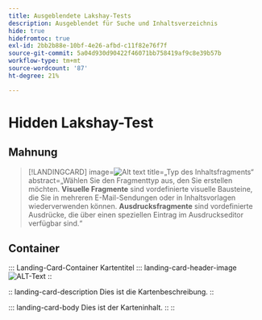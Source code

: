 ```yaml
---
title: Ausgeblendete Lakshay-Tests
description: Ausgeblendet für Suche und Inhaltsverzeichnis
hide: true
hidefromtoc: true
exl-id: 2bb2b88e-10bf-4e26-afbd-c11f82e76f7f
source-git-commit: 5a04d930d90422f46071bb758419af9c8e39b57b
workflow-type: tm+mt
source-wordcount: '87'
ht-degree: 21%

---
```


# Hidden Lakshay-Test

## Mahnung

>[!LANDINGCARD]
>image=![Alt text](https://gifdb.com/images/high/hasbulla-eating-listening-gossip-funny-reaction-wnm6riagxtvav91w.gif)
>title=„Typ des Inhaltsfragments“
>abstract=„Wählen Sie den Fragmenttyp aus, den Sie erstellen möchten. **Visuelle Fragmente** sind vordefinierte visuelle Bausteine, die Sie in mehreren E-Mail-Sendungen oder in Inhaltsvorlagen wiederverwenden können. **Ausdrucksfragmente** sind vordefinierte Ausdrücke, die über einen speziellen Eintrag im Ausdruckseditor verfügbar sind.“

## Container

::: Landing-Card-Container Kartentitel
::: landing-card-header-image
![ALT-Text](https://gifdb.com/images/high/hasbulla-eating-listening-gossip-funny-reaction-wnm6riagxtvav91w.gif)
::

:: landing-card-description
Dies ist die Kartenbeschreibung.
::

::: landing-card-body
Dies ist der Karteninhalt.
::
::
